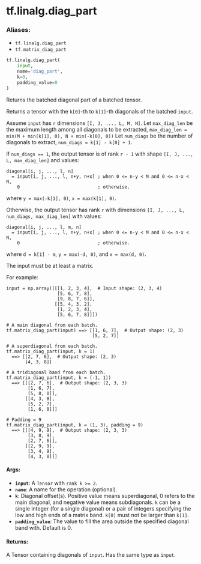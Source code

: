 <div itemscope itemtype="http://developers.google.com/ReferenceObject">
<meta itemprop="name" content="tf.linalg.diag_part" />
<meta itemprop="path" content="Stable" />
</div>

# tf.linalg.diag_part

### Aliases:

* `tf.linalg.diag_part`
* `tf.matrix_diag_part`

``` python
tf.linalg.diag_part(
    input,
    name='diag_part',
    k=0,
    padding_value=0
)
```

Returns the batched diagonal part of a batched tensor.

Returns a tensor with the `k[0]`-th to `k[1]`-th diagonals of the batched
`input`.

Assume `input` has `r` dimensions `[I, J, ..., L, M, N]`.
Let `max_diag_len` be the maximum length among all diagonals to be extracted,
`max_diag_len = min(M + min(k[1], 0), N + min(-k[0], 0))`
Let `num_diags` be the number of diagonals to extract,
`num_diags = k[1] - k[0] + 1`.

If `num_diags == 1`, the output tensor is of rank `r - 1` with shape
`[I, J, ..., L, max_diag_len]` and values:

```
diagonal[i, j, ..., l, n]
  = input[i, j, ..., l, n+y, n+x] ; when 0 <= n-y < M and 0 <= n-x < N,
    0                             ; otherwise.
```
where `y = max(-k[1], 0)`, `x = max(k[1], 0)`.

Otherwise, the output tensor has rank `r` with dimensions
`[I, J, ..., L, num_diags, max_diag_len]` with values:

```
diagonal[i, j, ..., l, m, n]
  = input[i, j, ..., l, n+y, n+x] ; when 0 <= n-y < M and 0 <= n-x < N,
    0                             ; otherwise.
```
where `d = k[1] - m`, `y = max(-d, 0)`, and `x = max(d, 0)`.

The input must be at least a matrix.

For example:

```
input = np.array([[[1, 2, 3, 4],  # Input shape: (2, 3, 4)
                   [5, 6, 7, 8],
                   [9, 8, 7, 6]],
                  [[5, 4, 3, 2],
                   [1, 2, 3, 4],
                   [5, 6, 7, 8]]])

# A main diagonal from each batch.
tf.matrix_diag_part(input) ==> [[1, 6, 7],  # Output shape: (2, 3)
                                [5, 2, 7]]

# A superdiagonal from each batch.
tf.matrix_diag_part(input, k = 1)
  ==> [[2, 7, 6],  # Output shape: (2, 3)
       [4, 3, 8]]

# A tridiagonal band from each batch.
tf.matrix_diag_part(input, k = (-1, 1))
  ==> [[[2, 7, 6],  # Output shape: (2, 3, 3)
        [1, 6, 7],
        [5, 8, 0]],
       [[4, 3, 8],
        [5, 2, 7],
        [1, 6, 0]]]

# Padding = 9
tf.matrix_diag_part(input, k = (1, 3), padding = 9)
  ==> [[[4, 9, 9],  # Output shape: (2, 3, 3)
        [3, 8, 9],
        [2, 7, 6]],
       [[2, 9, 9],
        [3, 4, 9],
        [4, 3, 8]]]
```

#### Args:

* <b>`input`</b>: A `Tensor` with `rank k >= 2`.
* <b>`name`</b>: A name for the operation (optional).
* <b>`k`</b>: Diagonal offset(s). Positive value means superdiagonal, 0 refers to the
    main diagonal, and negative value means subdiagonals. `k` can be a single
    integer (for a single diagonal) or a pair of integers specifying the low
    and high ends of a matrix band. `k[0]` must not be larger than `k[1]`.
* <b>`padding_value`</b>: The value to fill the area outside the specified diagonal
    band with. Default is 0.


#### Returns:

A Tensor containing diagonals of `input`. Has the same type as `input`.